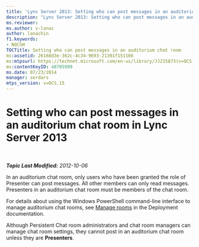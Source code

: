 ```yaml
---
title: 'Lync Server 2013: Setting who can post messages in an auditorium chat room'
description: "Lync Server 2013: Setting who can post messages in an auditorium chat room."
ms.reviewer: 
ms.author: v-lanac
author: lanachin
f1.keywords:
- NOCSH
TOCTitle: Setting who can post messages in an auditorium chat room
ms:assetid: 26168d3e-362c-4c34-9693-21301f151166
ms:mtpsurl: https://technet.microsoft.com/en-us/library/JJ215873(v=OCS.15)
ms:contentKeyID: 48705999
ms.date: 07/23/2014
manager: serdars
mtps_version: v=OCS.15
---
```


# Setting who can post messages in an auditorium chat room in Lync Server 2013

<div data-xmlns="http://www.w3.org/1999/xhtml">

<div class="topic" data-xmlns="http://www.w3.org/1999/xhtml" data-msxsl="urn:schemas-microsoft-com:xslt" data-cs="https://msdn.microsoft.com/">

<div data-asp="https://msdn2.microsoft.com/asp">



</div>

<div id="mainSection">

<div id="mainBody">

<span> </span>

_**Topic Last Modified:** 2012-10-06_

In an auditorium chat room, only users who have been granted the role of Presenter can post messages. All other members can only read messages. Presenters in an auditorium chat room must be members of the chat room.

For details about using the Windows PowerShell command-line interface to manage auditorium chat rooms, see [Manage rooms](manage-rooms.md) in the Deployment documentation.

Although Persistent Chat room administrators and chat room managers can manage chat room settings, they cannot post in an auditorium chat room unless they are **Presenters**.

</div>

<span> </span>

</div>

</div>

</div>

